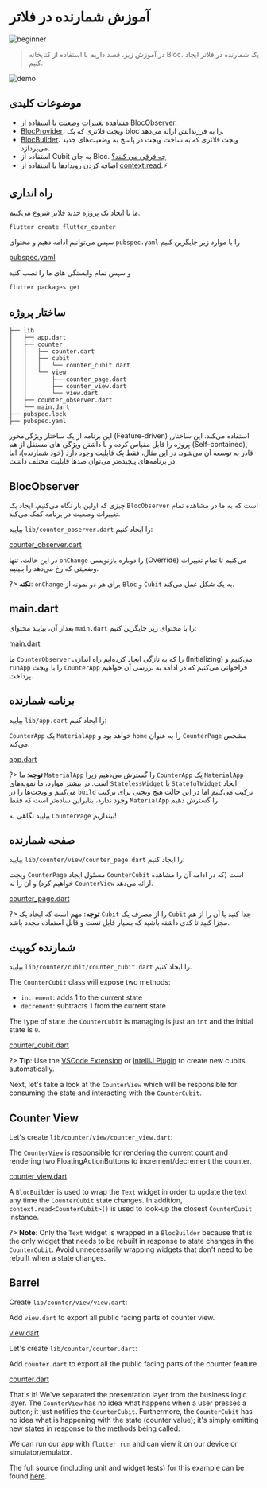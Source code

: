 # آموزش شمارنده در فلاتر

![beginner](https://img.shields.io/badge/level-beginner-green.svg)

> در آموزش زیر، قصد داریم با استفاده از کتابخانه Bloc، یک شمارنده در فلاتر ایجاد کنیم.

![demo](./assets/gifs/flutter_counter.gif)

## موضوعات کلیدی

- مشاهده تغییرات وضعیت با استفاده از [BlocObserver](/coreconcepts?id=blocobserver).
- [BlocProvider](/flutterbloccoreconcepts?id=blocprovider)، ویجت فلاتری که یک bloc را به فرزندانش ارائه می‌دهد.
- [BlocBuilder](/flutterbloccoreconcepts?id=blocbuilder)، ویجت فلاتری که به ساخت ویجت در پاسخ به وضعیت‌های جدید می‌پردازد.
- استفاده از Cubit به جای Bloc. [چه فرقی می کنند؟](/coreconcepts?id=cubit-vs-bloc)
- اضافه کردن رویدادها با استفاده از [context.read](/migration?id=❗contextbloc-and-contextrepository-are-deprecated-in-favor-of-contextread-and-contextwatch).⚡

## راه اندازی

ما با ایجاد یک پروژه جدید فلاتر شروع می‌کنیم.

```sh
flutter create flutter_counter
```

سپس می‌توانیم ادامه دهیم و محتوای `pubspec.yaml` را با موارد زیر جایگزین کنیم

[pubspec.yaml](https://raw.githubusercontent.com/felangel/bloc/master/examples/flutter_counter/pubspec.yaml ':include')

و سپس تمام وابستگی های ما را نصب کنید

```sh
flutter packages get
```

## ساختار پروژه

```
├── lib
│   ├── app.dart
│   ├── counter
│   │   ├── counter.dart
│   │   ├── cubit
│   │   │   └── counter_cubit.dart
│   │   └── view
│   │       ├── counter_page.dart
│   │       ├── counter_view.dart
│   │       └── view.dart
│   ├── counter_observer.dart
│   └── main.dart
├── pubspec.lock
├── pubspec.yaml
```

این برنامه از یک ساختار ویژگی‌محور (Feature-driven) استفاده می‌کند. این ساختار, پروژه را قابل مقیاس کرده و با داشتن ویژگی های مستقل از هم (Self-contained), قادر به توسعه آن می‌شود. در این مثال، فقط یک قابلیت وجود دارد (خود شمارنده)، اما در برنامه‌های پیچیده‌تر می‌توان صدها قابلیت مختلف داشت.

## BlocObserver

چیزی که اولین بار نگاه می‌کنیم، ایجاد یک `BlocObserver` است که به ما در مشاهده تمام تغییرات وضعیت در برنامه کمک می‌کند.

بیایید `lib/counter_observer.dart` را ایجاد کنیم:

[counter_observer.dart](https://raw.githubusercontent.com/felangel/bloc/master/examples/flutter_counter/lib/counter_observer.dart ':include')

در این حالت، تنها `onChange` را دوباره بازنویسی (Override) می‌کنیم تا تمام تغییرات وضعیتی که رخ می‌دهد را ببینیم.

?> **نکته**: `onChange` برای هر دو نمونه از `Bloc` و `Cubit` به یک شکل عمل می‌کند.

## main.dart

بعداز آن، بیایید محتوای `main.dart` را با محتوای زیر جایگزین کنیم:

[main.dart](https://raw.githubusercontent.com/felangel/bloc/master/examples/flutter_counter/lib/main.dart ':include')

ما `CounterObserver` را که به تازگی ایجاد کرده‌ایم راه اندازی (Initializing) می‌کنیم و `runApp` را با ویجت `CounterApp` فراخوانی می‌کنیم که در ادامه به بررسی آن خواهیم پرداخت.

## برنامه شمارنده

بیایید `lib/app.dart` را ایجاد کنیم:

`CounterApp` یک `MaterialApp` خواهد بود و `home` را به عنوان `CounterPage` مشخص می‌کند.

[app.dart](https://raw.githubusercontent.com/felangel/bloc/master/examples/flutter_counter/lib/app.dart ':include')

?> **توجه**: ما `MaterialApp` را گسترش می‌دهیم زیرا `CounterApp` یک `MaterialApp` است. در بیشتر موارد، ما نمونه‌های `StatelessWidget` یا `StatefulWidget` ایجاد می‌کنیم و ویجت‌ها را در `build` ترکیب می‌کنیم اما در این حالت هیچ ویجتی برای ترکیب وجود ندارد، بنابراین ساده‌تر است که فقط `MaterialApp` را گسترش دهیم.

بیایید نگاهی به `CounterPage` بیندازیم!

## صفحه شمارنده

بیایید `lib/counter/view/counter_page.dart` را ایجاد کنیم:

ویجت `CounterPage` مسئول ایجاد `CounterCubit` است (که در ادامه آن را مشاهده خواهیم کرد) و آن را به `CounterView` ارائه می‌دهد.

[counter_page.dart](https://raw.githubusercontent.com/felangel/bloc/master/examples/flutter_counter/lib/counter/view/counter_page.dart ':include')

?> **توجه**: مهم است که ایجاد یک `Cubit` را از مصرف یک `Cubit` جدا کنید یا آن را از هم مجزا کنید تا کدی داشته باشید که بسیار قابل تست و قابل استفاده مجدد باشد.

## شمارنده کوبیت

بیایید `lib/counter/cubit/counter_cubit.dart` را ایجاد کنیم.

The `CounterCubit` class will expose two methods:

- `increment`: adds 1 to the current state
- `decrement`: subtracts 1 from the current state

The type of state the `CounterCubit` is managing is just an `int` and the initial state is `0`.

[counter_cubit.dart](https://raw.githubusercontent.com/felangel/bloc/master/examples/flutter_counter/lib/counter/cubit/counter_cubit.dart ':include')

?> **Tip**: Use the [VSCode Extension](https://marketplace.visualstudio.com/items?itemName=FelixAngelov.bloc) or [IntelliJ Plugin](https://plugins.jetbrains.com/plugin/12129-bloc) to create new cubits automatically.

Next, let's take a look at the `CounterView` which will be responsible for consuming the state and interacting with the `CounterCubit`.

## Counter View

Let's create `lib/counter/view/counter_view.dart`:

The `CounterView` is responsible for rendering the current count and rendering two FloatingActionButtons to increment/decrement the counter.

[counter_view.dart](https://raw.githubusercontent.com/felangel/bloc/master/examples/flutter_counter/lib/counter/view/counter_view.dart ':include')

A `BlocBuilder` is used to wrap the `Text` widget in order to update the text any time the `CounterCubit` state changes. In addition, `context.read<CounterCubit>()` is used to look-up the closest `CounterCubit` instance.

?> **Note**: Only the `Text` widget is wrapped in a `BlocBuilder` because that is the only widget that needs to be rebuilt in response to state changes in the `CounterCubit`. Avoid unnecessarily wrapping widgets that don't need to be rebuilt when a state changes.

## Barrel

Create `lib/counter/view/view.dart`:

Add `view.dart` to export all public facing parts of counter view.

[view.dart](https://raw.githubusercontent.com/felangel/bloc/master/examples/flutter_counter/lib/counter/view/view.dart ':include')


Let's create `lib/counter/counter.dart`:

Add `counter.dart` to export all the public facing parts of the counter feature.

[counter.dart](https://raw.githubusercontent.com/felangel/bloc/master/examples/flutter_counter/lib/counter/counter.dart ':include')

That's it! We've separated the presentation layer from the business logic layer. The `CounterView` has no idea what happens when a user presses a button; it just notifies the `CounterCubit`. Furthermore, the `CounterCubit` has no idea what is happening with the state (counter value); it's simply emitting new states in response to the methods being called.

We can run our app with `flutter run` and can view it on our device or simulator/emulator.

The full source (including unit and widget tests) for this example can be found [here](https://github.com/felangel/Bloc/tree/master/examples/flutter_counter).
